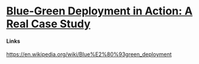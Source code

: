 # [Blue-Green Deployment in Action: A Real Case Study](https://2024.pycon.it/en/event/blue-green-deployment-in-action-a-real-case-study)

#### Links
https://en.wikipedia.org/wiki/Blue%E2%80%93green_deployment
